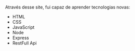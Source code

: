 Através desse site, fui capaz de aprender tecnologias novas:

* HTML
* CSS
* JavaScript
* Node
* Express
* RestFull Api
